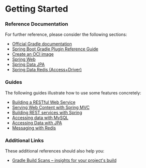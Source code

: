 # Getting Started

### Reference Documentation
For further reference, please consider the following sections:

* [Official Gradle documentation](https://docs.gradle.org)
* [Spring Boot Gradle Plugin Reference Guide](https://docs.spring.io/spring-boot/docs/2.6.12-SNAPSHOT/gradle-plugin/reference/html/)
* [Create an OCI image](https://docs.spring.io/spring-boot/docs/2.6.12-SNAPSHOT/gradle-plugin/reference/html/#build-image)
* [Spring Web](https://docs.spring.io/spring-boot/docs/2.6.12-SNAPSHOT/reference/htmlsingle/#web)
* [Spring Data JPA](https://docs.spring.io/spring-boot/docs/2.6.12-SNAPSHOT/reference/htmlsingle/#data.sql.jpa-and-spring-data)
* [Spring Data Redis (Access+Driver)](https://docs.spring.io/spring-boot/docs/2.6.12-SNAPSHOT/reference/htmlsingle/#data.nosql.redis)

### Guides
The following guides illustrate how to use some features concretely:

* [Building a RESTful Web Service](https://spring.io/guides/gs/rest-service/)
* [Serving Web Content with Spring MVC](https://spring.io/guides/gs/serving-web-content/)
* [Building REST services with Spring](https://spring.io/guides/tutorials/rest/)
* [Accessing data with MySQL](https://spring.io/guides/gs/accessing-data-mysql/)
* [Accessing Data with JPA](https://spring.io/guides/gs/accessing-data-jpa/)
* [Messaging with Redis](https://spring.io/guides/gs/messaging-redis/)

### Additional Links
These additional references should also help you:

* [Gradle Build Scans – insights for your project's build](https://scans.gradle.com#gradle)

